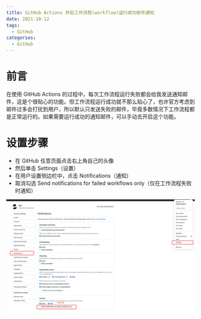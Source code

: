 ```yaml
---
title: GitHub Actions 开启工作流程(workflow)运行成功邮件通知
date: 2021-10-12
tags:
  - GitHub
categories:
  - GitHub
---
```


# 前言

在使用 GitHub Ac­tions 的过程中，每次工作流程运行失败都会给我发送通知邮件，这是个很贴心的功能。但工作流程运行成功就不那么贴心了，也许官方考虑到邮件过多会打扰到用户，所以默认只发送失败的邮件，毕竟多数情况下工作流程都是正常运行的。如果需要运行成功的通知邮件，可以手动去开启这个功能。

# 设置步骤

- 在 GitHub 任意页面点击右上角自己的头像
- 然后单击 Settings（设置）
- 在用户设置侧边栏中，点击 Notifications（通知）
- 取消勾选 Send notifications for failed workflows only（仅在工作流程失败时通知）

![](https://raw.githubusercontent.com/hanghang0321/images/main/github-20211012-175129.png)
